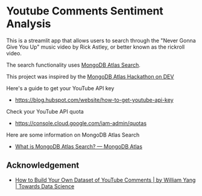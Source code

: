 # Youtube Comments Sentiment Analysis

This is a streamlit app that allows users to search through the "Never Gonna Give You Up" music video by Rick Astley, or better known as the rickroll video.

The search functionality uses [MongoDB Atlas Search](https://www.mongodb.com/atlas/search).

This project was inspired by the [MongoDB Atlas Hackathon on DEV](https://dev.to/devteam/announcing-the-mongodb-atlas-hackathon-on-dev-4b6m)


Here's a guide to get your YouTube API key

- https://blog.hubspot.com/website/how-to-get-youtube-api-key


Check your YouTube API quota 

- https://console.cloud.google.com/iam-admin/quotas

Here are some information on MongoDB Atlas Search

- [What is MongoDB Atlas Search? — MongoDB Atlas](https://docs.atlas.mongodb.com/atlas-search/)

## Acknowledgement

- [How to Build Your Own Dataset of YouTube Comments | by William Yang | Towards Data Science](https://towardsdatascience.com/how-to-build-your-own-dataset-of-youtube-comments-39a1e57aade)